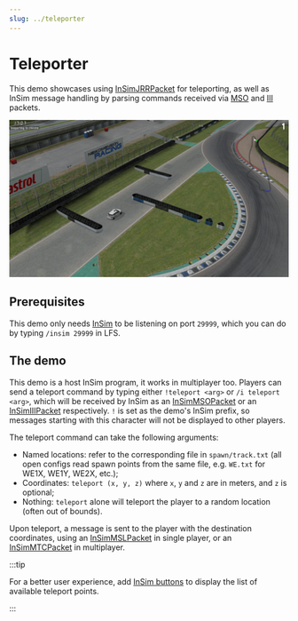 ```yaml
---
slug: ../teleporter
---
```


# Teleporter

This demo showcases using [InSimJRRPacket](/class_ref/InSimJRRPacket.mdx) for teleporting,
as well as InSim message handling by parsing commands received via
[MSO](/class_ref/InSimMSOPacket.mdx) and [III](/class_ref/InSimIIIPacket.mdx) packets.

![Teleporter](./teleporter_1.jpg)

## Prerequisites

This demo only needs [InSim](/guides/getting_started/insim.md) to be listening on port `29999`,
which you can do by typing `/insim 29999` in LFS.

## The demo

This demo is a host InSim program, it works in multiplayer too. Players can send a teleport command
by typing either `!teleport <arg>` or `/i teleport <arg>`, which will be received by InSim as an
[InSimMSOPacket](/class_ref/InSimMSOPacket.mdx) or an
[InSimIIIPacket](/class_ref/InSimIIIPacket.mdx) respectively. `!` is set as the demo's InSim
prefix, so messages starting with this character will not be displayed to other players.

The teleport command can take the following arguments:

* Named locations: refer to the corresponding file in `spawn/track.txt` (all open configs read
spawn points from the same file, e.g. `WE.txt` for WE1X, WE1Y, WE2X, etc.);
* Coordinates: `teleport (x, y, z)` where `x`, `y` and `z` are in meters, and `z` is optional;
* Nothing: `teleport` alone will teleport the player to a random location (often out of bounds).

Upon teleport, a message is sent to the player with the destination coordinates, using an
[InSimMSLPacket](/class_ref/InSimMSLPacket.mdx) in single player, or an
[InSimMTCPacket](/class_ref/InSimIIIPacket.mdx) in multiplayer.

:::tip

For a better user experience, add [InSim buttons](../buttons/demo_buttons) to display the list
of available teleport points.

:::
